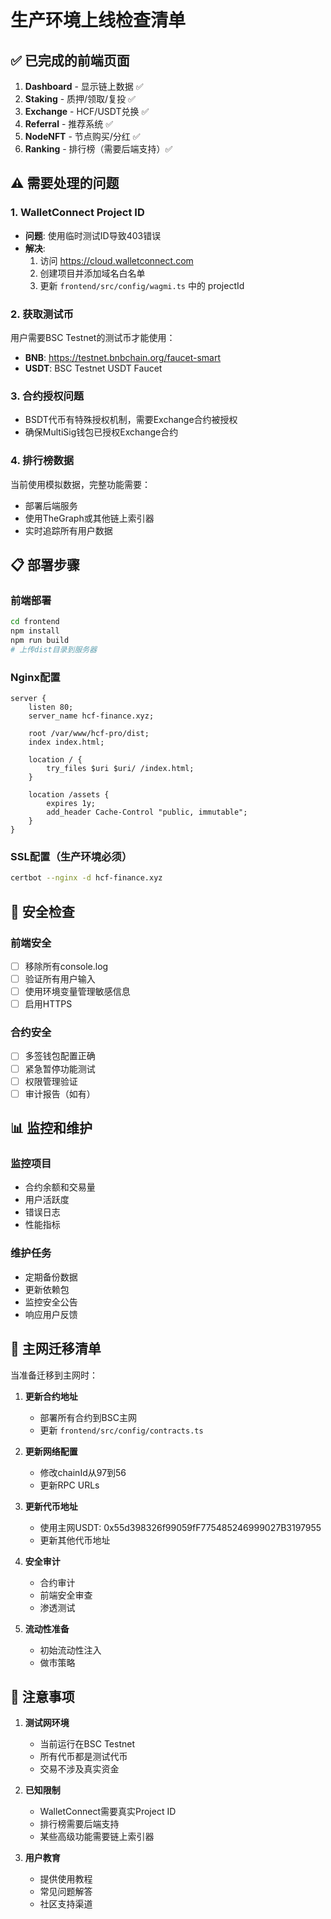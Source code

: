 # 生产环境上线检查清单

## ✅ 已完成的前端页面
1. **Dashboard** - 显示链上数据 ✅
2. **Staking** - 质押/领取/复投 ✅
3. **Exchange** - HCF/USDT兑换 ✅
4. **Referral** - 推荐系统 ✅
5. **NodeNFT** - 节点购买/分红 ✅
6. **Ranking** - 排行榜（需要后端支持）✅

## ⚠️ 需要处理的问题

### 1. WalletConnect Project ID
- **问题**: 使用临时测试ID导致403错误
- **解决**: 
  1. 访问 https://cloud.walletconnect.com
  2. 创建项目并添加域名白名单
  3. 更新 `frontend/src/config/wagmi.ts` 中的 projectId

### 2. 获取测试币
用户需要BSC Testnet的测试币才能使用：
- **BNB**: https://testnet.bnbchain.org/faucet-smart
- **USDT**: BSC Testnet USDT Faucet

### 3. 合约授权问题
- BSDT代币有特殊授权机制，需要Exchange合约被授权
- 确保MultiSig钱包已授权Exchange合约

### 4. 排行榜数据
当前使用模拟数据，完整功能需要：
- 部署后端服务
- 使用TheGraph或其他链上索引器
- 实时追踪所有用户数据

## 📋 部署步骤

### 前端部署
```bash
cd frontend
npm install
npm run build
# 上传dist目录到服务器
```

### Nginx配置
```nginx
server {
    listen 80;
    server_name hcf-finance.xyz;
    
    root /var/www/hcf-pro/dist;
    index index.html;
    
    location / {
        try_files $uri $uri/ /index.html;
    }
    
    location /assets {
        expires 1y;
        add_header Cache-Control "public, immutable";
    }
}
```

### SSL配置（生产环境必须）
```bash
certbot --nginx -d hcf-finance.xyz
```

## 🔐 安全检查

### 前端安全
- [ ] 移除所有console.log
- [ ] 验证所有用户输入
- [ ] 使用环境变量管理敏感信息
- [ ] 启用HTTPS

### 合约安全
- [ ] 多签钱包配置正确
- [ ] 紧急暂停功能测试
- [ ] 权限管理验证
- [ ] 审计报告（如有）

## 📊 监控和维护

### 监控项目
- 合约余额和交易量
- 用户活跃度
- 错误日志
- 性能指标

### 维护任务
- 定期备份数据
- 更新依赖包
- 监控安全公告
- 响应用户反馈

## 🚀 主网迁移清单

当准备迁移到主网时：

1. **更新合约地址**
   - 部署所有合约到BSC主网
   - 更新 `frontend/src/config/contracts.ts`

2. **更新网络配置**
   - 修改chainId从97到56
   - 更新RPC URLs

3. **更新代币地址**
   - 使用主网USDT: 0x55d398326f99059fF775485246999027B3197955
   - 更新其他代币地址

4. **安全审计**
   - 合约审计
   - 前端安全审查
   - 渗透测试

5. **流动性准备**
   - 初始流动性注入
   - 做市策略

## 📝 注意事项

1. **测试网环境**
   - 当前运行在BSC Testnet
   - 所有代币都是测试代币
   - 交易不涉及真实资金

2. **已知限制**
   - WalletConnect需要真实Project ID
   - 排行榜需要后端支持
   - 某些高级功能需要链上索引器

3. **用户教育**
   - 提供使用教程
   - 常见问题解答
   - 社区支持渠道